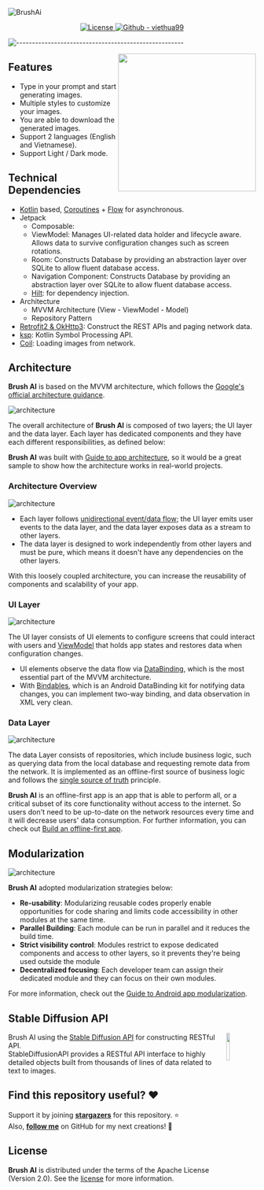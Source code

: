 ![BrushAi](https://socialify.git.ci/viethua99/BrushAi/image?description=1&descriptionEditable=%F0%9F%9A%80%20Instantly%20generate%20high-quality%20images%20based%20on%20your%20text%20prompt%20%F0%9F%9A%80&font=Inter&logo=https%3A%2F%2Ftabris.com%2Fwp-content%2Fuploads%2F2021%2F06%2Fjetpack-compose-icon_RGB.png&name=1&pattern=Brick%20Wall&theme=Dark)
<p align="center">
  <a href="https://opensource.org/licenses/Apache-2.0">
     <img alt="License" src="https://img.shields.io/badge/License-Apache%202.0-blue.svg"/>
  </a>

  <a href="https://github.com/viethua99">
     <img src="https://img.shields.io/badge/Github-viethua99-blueviolet?logo=github" alt="Github - viethua99">
  </a>
</p>

![-----------------------------------------------------](https://raw.githubusercontent.com/andreasbm/readme/master/assets/lines/rainbow.png)


<img src="docs/images/brush-ai-showcase.gif" align="right" width="280"/>

## Features

- Type in your prompt and start generating images.
- Multiple styles to customize your images.
- You are able to download the generated images.
- Support 2 languages (English and Vietnamese).
- Support Light / Dark mode.

## Technical Dependencies
- [Kotlin](https://kotlinlang.org/) based, [Coroutines](https://github.com/Kotlin/kotlinx.coroutines) + [Flow](https://kotlin.github.io/kotlinx.coroutines/kotlinx-coroutines-core/kotlinx.coroutines.flow/) for asynchronous.
- Jetpack
    - Composable: 
    - ViewModel: Manages UI-related data holder and lifecycle aware. Allows data to survive configuration changes such as screen rotations.
    - Room: Constructs Database by providing an abstraction layer over SQLite to allow fluent database access.
    - Navigation Component: Constructs Database by providing an abstraction layer over SQLite to allow fluent database access.
    - [Hilt](https://dagger.dev/hilt/): for dependency injection.
- Architecture
    - MVVM Architecture (View - ViewModel - Model)
    - Repository Pattern
- [Retrofit2 & OkHttp3](https://github.com/square/retrofit): Construct the REST APIs and paging network data.
- [ksp](https://github.com/google/ksp): Kotlin Symbol Processing API.
- [Coil](https://github.com/coil-kt/coil): Loading images from network.


## Architecture
**Brush AI** is based on the MVVM architecture, which follows the [Google's official architecture guidance](https://developer.android.com/topic/architecture).

![architecture](docs/images/figure0.png)

The overall architecture of **Brush AI** is composed of two layers; the UI layer and the data layer. Each layer has dedicated components and they have each different responsibilities, as defined below:

**Brush AI** was built with [Guide to app architecture](https://developer.android.com/topic/architecture), so it would be a great sample to show how the architecture works in real-world projects.


### Architecture Overview

![architecture](docs/images/figure1.png)

- Each layer follows [unidirectional event/data flow](https://developer.android.com/topic/architecture/ui-layer#udf); the UI layer emits user events to the data layer, and the data layer exposes data as a stream to other layers.
- The data layer is designed to work independently from other layers and must be pure, which means it doesn't have any dependencies on the other layers.

With this loosely coupled architecture, you can increase the reusability of components and scalability of your app.

### UI Layer

![architecture](docs/images/figure2.png)

The UI layer consists of UI elements to configure screens that could interact with users and [ViewModel](https://developer.android.com/topic/libraries/architecture/viewmodel) that holds app states and restores data when configuration changes.
- UI elements observe the data flow via [DataBinding](https://developer.android.com/topic/libraries/data-binding), which is the most essential part of the MVVM architecture.
- With [Bindables](https://github.com/skydoves/bindables), which is an Android DataBinding kit for notifying data changes, you can implement two-way binding, and data observation in XML very clean.

### Data Layer

![architecture](docs/images/figure3.png)

The data Layer consists of repositories, which include business logic, such as querying data from the local database and requesting remote data from the network. It is implemented as an offline-first source of business logic and follows the [single source of truth](https://en.wikipedia.org/wiki/Single_source_of_truth) principle.<br>

**Brush AI** is an offline-first app is an app that is able to perform all, or a critical subset of its core functionality without access to the internet.
So users don't need to be up-to-date on the network resources every time and it will decrease users' data consumption. For further information, you can check out [Build an offline-first app](https://developer.android.com/topic/architecture/data-layer/offline-first).

## Modularization

![architecture](docs/images/figure4.png)

**Brush AI** adopted modularization strategies below:

- **Re-usability**: Modularizing reusable codes properly enable opportunities for code sharing and limits code accessibility in other modules at the same time.
- **Parallel Building**: Each module can be run in parallel and it reduces the build time.
- **Strict visibility control**: Modules restrict to expose dedicated components and access to other layers, so it prevents they're being used outside the module
- **Decentralized focusing**: Each developer team can assign their dedicated module and they can focus on their own modules.

For more information, check out the [Guide to Android app modularization](https://developer.android.com/topic/modularization).

## Stable Diffusion API

<img src="https://media.licdn.com/dms/image/C560BAQHKCfkGo3NAFg/company-logo_200_200/0/1674489509554?e=2147483647&v=beta&t=gQQAyRwXUtoKjaxepavRkBsaxjY0L-qcXc9o-eykCYI" align="right" width="12%"/>

Brush AI using the [Stable Diffusion API](https://stablediffusionapi.com/) for constructing RESTful API.<br>
StableDiffusionAPI provides a RESTful API interface to highly detailed objects built from thousands of lines of data related to text to images.

## Find this repository useful? :heart:
Support it by joining __[stargazers](https://github.com/viethua99/BrushAI/stargazers)__ for this repository. :star: <br>
Also, __[follow me](https://github.com/viethua99)__ on GitHub for my next creations! 🤩


## License

**Brush AI** is distributed under the terms of the Apache License (Version 2.0). See the
[license](LICENSE) for more information.